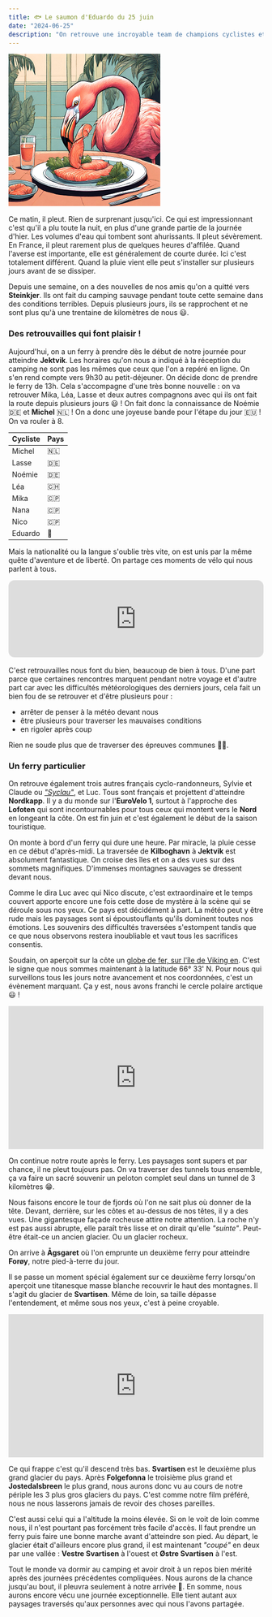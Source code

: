 ```yaml
---
title: 🐟 Le saumon d'Eduardo du 25 juin
date: "2024-06-25"
description: "On retrouve une incroyable team de champions cyclistes et on passe le cercle polaire Arctique !"
---
```


![Saumon d'Eduardo](../saumon_eduardo.png)

Ce matin, il pleut. Rien de surprenant jusqu'ici. Ce qui est impressionnant c'est qu'il a plu toute la nuit, en plus d'une grande partie de la journée d'hier. Les volumes d'eau qui tombent sont ahurissants. Il pleut sévèrement. En France, il pleut rarement plus de quelques heures d'affilée. Quand l'averse est importante, elle est généralement de courte durée. Ici c'est totalement différent. Quand la pluie vient elle peut s'installer sur plusieurs jours avant de se dissiper.

Depuis une semaine, on a des nouvelles de nos amis qu'on a quitté vers **Steinkjer**. Ils ont fait du camping sauvage pendant toute cette semaine dans des conditions terribles. Depuis plusieurs jours, ils se rapprochent et ne sont plus qu'à une trentaine de kilomètres de nous 😃.

### Des retrouvailles qui font plaisir !

Aujourd'hui, on a un ferry à prendre dès le début de notre journée pour atteindre **Jektvik**. Les horaires qu'on nous a indiqué à la réception du camping ne sont pas les mêmes que ceux que l'on a repéré en ligne. On s'en rend compte vers 9h30 au petit-déjeuner. On décide donc de prendre le ferry de 13h. Cela s'accompagne d'une très bonne nouvelle : on va retrouver Mika, Léa, Lasse et deux autres compagnons avec qui ils ont fait la route depuis plusieurs jours 😃 ! On fait donc la connaissance de Noémie 🇩🇪 et **Michel** 🇳🇱 ! On a donc une joyeuse bande pour l'étape du jour 🇪🇺 ! On va rouler à 8.

| Cycliste  | Pays   |
|----|----|
| Michel   | 🇳🇱   |
| Lasse  |  🇩🇪  |
| Noémie   | 🇩🇪   |
| Léa  | 🇨🇭   |
| Mika  | 🇨🇵   |
| Nana  | 🇨🇵   |
| Nico  | 🇨🇵   |
| Eduardo  | 🦩   |

Mais la nationalité ou la langue s'oublie très vite, on est unis par la même quête d'aventure et de liberté. On partage ces moments de vélo qui nous parlent à tous. 

<iframe style="border-radius:12px" src="https://open.spotify.com/embed/track/39badcyKTjOtBvv4aywpfs?utm_source=generator" width="100%" height="152" frameBorder="0" allow="autoplay; clipboard-write; encrypted-media; picture-in-picture" loading="lazy"></iframe>

C'est retrouvailles nous font du bien, beaucoup de bien à tous. D'une part parce que certaines rencontres marquent pendant notre voyage et d'autre part car avec les difficultés météorologiques des derniers jours, cela fait un bien fou de se retrouver et d'être plusieurs pour :
- arrêter de penser à la météo devant nous
- être plusieurs pour traverser les mauvaises conditions
- en rigoler après coup

Rien ne soude plus que de traverser des épreuves communes 💪🏼.

### Un ferry particulier
On retrouve également trois autres français cyclo-randonneurs, Sylvie et Claude ou [*"Syclau"*](https://cyclo-reportage.over-blog.com/), et Luc. Tous sont français et projettent d'atteindre **Nordkapp**. Il y a du monde sur l'**EuroVelo 1**, surtout à l'approche des **Lofoten** qui sont incontournables pour tous ceux qui montent vers le **Nord** en longeant la côte. On est fin juin et c'est également le début de la saison touristique.

On monte à bord d'un ferry qui dure une heure. Par miracle, la pluie cesse en ce début d'après-midi. La traversée de **Kilboghavn** à **Jektvik** est absolument fantastique. On croise des îles et on a des vues sur des sommets magnifiques. D'immenses montagnes sauvages se dressent devant nous.

Comme le dira Luc avec qui Nico discute, c'est extraordinaire et le temps couvert apporte encore une fois cette dose de mystère à la scène qui se déroule sous nos yeux. Ce pays est décidément à part. La météo peut y être rude mais les paysages sont si époustouflants qu'ils dominent toutes nos émotions. Les souvenirs des difficultés traversées s'estompent tandis que ce que nous observons restera inoubliable et vaut tous les sacrifices consentis. 

Soudain, on aperçoit sur la côte un [globe de fer, sur l'île de Viking en](https://visithelgeland.com/en/the-arctic-circle/). C'est le signe que nous sommes maintenant à la latitude 66° 33' N. Pour nous qui surveillons tous les jours notre avancement et nos coordonnées, c'est un évènement marquant. Ça y est, nous avons franchi le cercle polaire arctique 😃 !

<div style="width: 100%; height: 0; position: relative; padding-bottom: 56%;"><iframe src="https://giphy.com/embed/xUySTUZ8A2RJBQitEc" style="top: 0; left: 0; width: 100%; height: 100%; position: absolute; border: 0;" allowfullscreen scrolling="no" allow="encrypted-media;" class="giphy-embed"></iframe></div>

On continue notre route après le ferry. Les paysages sont supers et par chance, il ne pleut toujours pas. On va traverser des tunnels tous ensemble, ça va faire un sacré souvenir un peloton complet seul dans un tunnel de 3 kilomètres 😁.

Nous faisons encore le tour de fjords où l'on ne sait plus où donner de la tête. Devant, derrière, sur les côtes et au-dessus de nos têtes, il y a des vues. Une gigantesque façade rocheuse attire notre attention. La roche n'y est pas aussi abrupte, elle paraît très lisse et on dirait qu'elle *"suinte"*. Peut-être était-ce un ancien glacier. Ou un glacier rocheux.

On arrive à **Ågsgaret** où  l'on emprunte un deuxième ferry pour atteindre **Forøy**, notre pied-à-terre du jour. 

Il se passe un moment spécial également sur ce deuxième ferry lorsqu'on aperçoit une titanesque masse blanche recouvrir le haut des montagnes. Il s'agit du glacier de **Svartisen**. Même de loin, sa taille dépasse l'entendement, et même sous nos yeux, c'est à peine croyable.  

<div style="width: 100%; height: 0; position: relative; padding-bottom: 56%;"><iframe src="https://giphy.com/embed/pPhyAv5t9V8djyRFJH" style="top: 0; left: 0; width: 100%; height: 100%; position: absolute; border: 0;" allowfullscreen scrolling="no" allow="encrypted-media;" class="giphy-embed"></iframe></div>

Ce qui frappe c'est qu'il descend très bas. **Svartisen** est le deuxième plus grand glacier du pays. Après **Folgefonna** le troisième plus grand et **Jostedalsbreen** le plus grand, nous aurons donc vu au cours de notre périple les 3 plus gros glaciers du pays. C'est comme notre film préféré, nous ne nous lasserons jamais de revoir des choses pareilles. 

C'est aussi celui qui a l'altitude la moins élevée. Si on le voit de loin comme nous, il n'est pourtant pas forcément très facile d'accès. Il faut prendre un ferry puis faire une bonne marche avant d'atteindre son pied. Au départ, le glacier était d'ailleurs encore plus grand, il est maintenant *"coupé"* en deux par une vallée : **Vestre Svartisen** à l'ouest et **Østre Svartisen** à l'est.

Tout le monde va dormir au camping et avoir droit à un repos bien mérité après des journées précédentes compliquées. Nous aurons de la chance jusqu'au bout, il pleuvra seulement à notre arrivée 🤗. En somme, nous aurons encore vécu une journée exceptionnelle. Elle tient autant aux paysages traversés qu'aux personnes avec qui nous l'avons partagée.